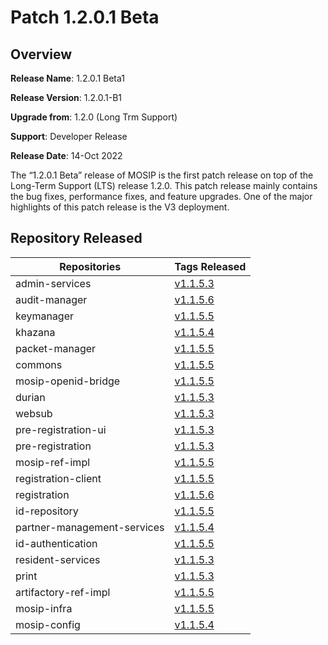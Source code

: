 # Patch 1.2.0.1 Beta


## Overview

**Release Name**: 1.2.0.1 Beta1

**Release Version**: 1.2.0.1-B1

**Upgrade from**: 1.2.0 (Long Trm Support)

**Support**: Developer Release

**Release Date**: 14-Oct 2022

The “1.2.0.1 Beta” release of MOSIP is the first patch release on top of the Long-Term Support (LTS) release 1.2.0. This patch release mainly contains the bug fixes, performance fixes, and feature upgrades. One of the major highlights of this patch release is the V3 deployment.

## Repository Released

| **Repositories** | **Tags Released** |
|------------------|-------------------|
| admin-services | [v1.1.5.3](https://github.com/mosip/admin-services/tree/v1.1.5.3) |
| audit-manager | [v1.1.5.6](https://github.com/mosip/audit-manager/tree/v1.1.5.6) |
| keymanager | [v1.1.5.5](https://github.com/mosip/keymanager/tree/v1.1.5.5) |
| khazana | [v1.1.5.4](https://github.com/mosip/khazana/tree/v1.1.5.4) |
| packet-manager | [v1.1.5.5](https://github.com/mosip/packet-manager/tree/v1.1.5.5) |
| commons | [v1.1.5.5](https://github.com/mosip/commons/tree/v1.1.5.5) |
| mosip-openid-bridge | [v1.1.5.5](https://github.com/mosip/mosip-openid-bridge/tree/v1.1.5.5) |
| durian | [v1.1.5.3](https://github.com/mosip/durian/tree/v1.1.5.3) |
| websub | [v1.1.5.3](https://github.com/mosip/websub/tree/v1.1.5.3) |
| pre-registration-ui | [v1.1.5.3](https://github.com/mosip/pre-registration-ui/tree/v1.1.5.3) |
| pre-registration | [v1.1.5.3](https://github.com/mosip/pre-registration/tree/v1.1.5.3) |
| mosip-ref-impl | [v1.1.5.5](https://github.com/mosip/mosip-ref-impl/tree/v1.1.5.5) |
| registration-client | [v1.1.5.5](https://github.com/mosip/registration-client/tree/v1.1.5.5) |
| registration | [v1.1.5.6](https://github.com/mosip/registration/tree/v1.1.5.6) |
| id-repository | [v1.1.5.5](https://github.com/mosip/id-repository/tree/v1.1.5.5) |
| partner-management-services | [v1.1.5.4](https://github.com/mosip/partner-management-services/tree/v1.1.5.4) |
| id-authentication | [v1.1.5.5](https://github.com/mosip/id-authentication/tree/v1.1.5.5) |
| resident-services | [v1.1.5.3](https://github.com/mosip/resident-services/tree/v1.1.5.3) |
| print | [v1.1.5.3](https://github.com/mosip/print/tree/v1.1.5.3) |
| artifactory-ref-impl | [v1.1.5.5](https://github.com/mosip/artifactory-ref-impl/tree/v1.1.5.5) |
| mosip-infra | [v1.1.5.5](https://github.com/mosip/mosip-infra/tree/v1.1.5.5) |
| mosip-config | [v1.1.5.4](https://github.com/mosip/mosip-config/tree/v1.1.5.4) |

